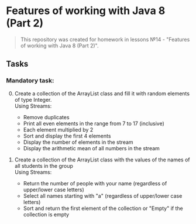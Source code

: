 # Features of working with Java 8 (Part 2)
>This repository was created for homework in lessons №14 - "Features of working with Java 8 (Part 2)".
## Tasks

### Mandatory task:  
0. Create a collection of the ArrayList class and fill it with random elements of type Integer.  
Using Streams:  
    - Remove duplicates
    - Print all even elements in the range from 7 to 17 (inclusive)
    - Each element multiplied by 2
    - Sort and display the first 4 elements
    - Display the number of elements in the stream
    - Display the arithmetic mean of all numbers in the stream

1. Create a collection of the ArrayList class with the values ​​of the names of all students in the group  
Using Streams:
    - Return the number of people with your name (regardless of upper/lower case letters)
    - Select all names starting with "a" (regardless of upper/lower case letters)
    - Sort and return the first element of the collection or "Empty" if the collection is empty
